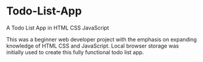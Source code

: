 # Todo-List-App
A Todo List App in HTML CSS JavaScript

This was a beginner web developer project with the emphasis on expanding knowledge of HTML CSS and JavaScript. Local browser storage was initially used to create this fully functional todo list app.
